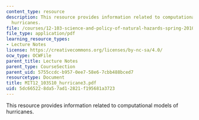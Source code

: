 ```yaml
---
content_type: resource
description: This resource provides information related to computational models of
  hurricanes.
file: /courses/12-103-science-and-policy-of-natural-hazards-spring-2010/5dc665228da57ad12821f195681a3723_MIT12_103S10_hurricane3.pdf
file_type: application/pdf
learning_resource_types:
- Lecture Notes
license: https://creativecommons.org/licenses/by-nc-sa/4.0/
ocw_type: OCWFile
parent_title: Lecture Notes
parent_type: CourseSection
parent_uid: 5755ccdc-b957-0ee7-58e6-7cbb488bced7
resourcetype: Document
title: MIT12_103S10_hurricane3.pdf
uid: 5dc66522-8da5-7ad1-2821-f195681a3723
---
```

This resource provides information related to computational models of hurricanes.